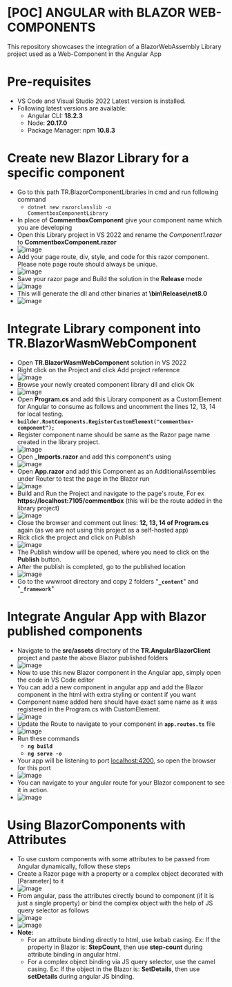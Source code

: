 # [POC] ANGULAR with BLAZOR WEB-COMPONENTS
This repository showcases the integration of a BlazorWebAssembly Library project used as a Web-Component in the Angular App

# Pre-requisites
* VS Code and Visual Studio 2022 Latest version is installed.
* Following latest versions are available:
  * Angular CLI: **18.2.3**
  * Node: **20.17.0**
  * Package Manager: npm **10.8.3**

# Create new Blazor Library for a specific component
* Go to this path TR.BlazorComponentLibraries in cmd and run following command
  * <code>dotnet new razorclasslib -o CommentboxComponentLibrary</code>
* In place of **CommentboxComponent** give your component name which you are developing
* Open this Library project in VS 2022 and rename the _Component1.razor_ to **CommentboxComponent.razor**
* ![image](https://github.com/user-attachments/assets/16c26046-de63-478e-8706-ef496b614df1)
* Add your page route, div, style, and code for this razor component. Please note page route should always be unique.
* ![image](https://github.com/user-attachments/assets/a9c998c7-62bd-4cac-b8fd-231e38a705e0)
* Save your razor page and Build the solution in the **Release** mode
* ![image](https://github.com/user-attachments/assets/82d5f71a-24cb-4b27-b64b-90b3b72c852a)
* This will generate the dll and other binaries at **\bin\Release\net8.0**
* ![image](https://github.com/user-attachments/assets/484677d0-f1c6-43d5-8a1c-8f61f40816be)

# Integrate Library component into TR.BlazorWasmWebComponent
* Open **TR.BlazorWasmWebComponent** solution in VS 2022
* Right click on the Project and click Add project reference
* ![image](https://github.com/user-attachments/assets/3d2efa22-47ca-4aea-940e-bb3d885ef630)
* Browse your newly created component library dll and click Ok
* ![image](https://github.com/user-attachments/assets/ee1481d3-7477-43a8-9b88-29d4c2b61123)
* Open **Program.cs** and add this Library component as a CustomElement for Angular to consume as follows and uncomment the lines 12, 13, 14 for local testing.
* <code>**builder.RootComponents.RegisterCustomElement<CommentboxComponent>("commentbox-component");**</code>
* Register component name should be same as the Razor page name created in the library project.
* ![image](https://github.com/user-attachments/assets/6789bac4-26bc-4728-9796-218dd6a58217)
* Open **_Imports.razor** and add this component's using
* ![image](https://github.com/user-attachments/assets/4ec8a265-cf85-420b-a053-7f099c407cdf)
* Open **App.razor** and add this Component as an AdditionalAssemblies under Router to test the page in the Blazor run
* ![image](https://github.com/user-attachments/assets/82634dd1-bb45-4c9b-87d4-b8ca68a1e779)
* Build and Run the Project and navigate to the page's route, For ex **https://localhost:7105/commentbox** (this will be the route added in the library project)
* ![image](https://github.com/user-attachments/assets/705024c8-ea96-4fe7-a07f-2b2c277a383b)
* Close the browser and comment out lines: **12, 13, 14 of Program.cs** again (as we are not using this project as a self-hosted app)
* Rick click the project and click on Publish
* ![image](https://github.com/user-attachments/assets/5cea82ae-2376-40f4-89de-e6bb472586c7)
* The Publish window will be opened, where you need to click on the **Publish** button.
* After the publish is completed, go to the published location
* ![image](https://github.com/user-attachments/assets/55f4b75b-051d-45ec-a336-f9aef987547e)
* Go to the wwwroot directory and copy 2 folders "**<code>_content</code>**" and "**<code>_framework</code>**"

# Integrate Angular App with Blazor published components
* Navigate to the **src/assets** directory of the **TR.AngularBlazorClient** project and paste the above Blazor published folders
* ![image](https://github.com/user-attachments/assets/ac5544fa-ca64-4860-a770-cab51906addd)
* Now to use this new Blazor component in the Angular app, simply open the code in VS Code editor
* You can add a new component in angular app and add the Blazor component in the html with extra styling or content if you want
* Component name added here should have exact same name as it was registered in the Program.cs with CustomElement.
* ![image](https://github.com/user-attachments/assets/2ff9c0c7-b60b-48cc-8194-c5d852f4b70b)
* Update the Route to navigate to your component in <code>**app.routes.ts**</code> file
* ![image](https://github.com/user-attachments/assets/39aa6b66-af1d-4f2c-8d60-f630c99230bd)
* Run these commands
  * **<code>ng build</code>**
  * **<code>ng serve -o</code>**
* Your app will be listening to port [localhost:4200](http://localhost:4200/), so open the browser for this port
* ![image](https://github.com/user-attachments/assets/3d124759-943b-4706-82e8-a544c03515a2)
* You can navigate to your angular route for your Blazor component to see it in action.
* ![image](https://github.com/user-attachments/assets/68d77b1d-1bfe-4696-8dc0-c822516057d2)

# Using BlazorComponents with Attributes
* To use custom components with some attributes to be passed from Angular dynamically, follow these steps
* Create a Razor page with a property or a complex object decorated with [Parameter] to it
* ![image](https://github.com/user-attachments/assets/9a944e97-504a-495e-be0c-2f3d6b5e5c6f)
* From angular, pass the attributes cirectly bound to component (if it is just a single property) or bind the complex object with the help of JS query selector as follows
* ![image](https://github.com/user-attachments/assets/c0920dee-76e5-47d6-8480-9afb2d7ddb6f)
* ![image](https://github.com/user-attachments/assets/ca8d5647-1668-48f3-8287-7dfc3b845fec)
* **Note:**
  * For an attribute binding directly to html, use kebab casing. Ex: If the property in Blazor is: **StepCount**, then use **step-count** during attribute binding in angular html.
  * For a complex object binding via JS query selector, use the camel casing. Ex: If the object in the Blazor is: **SetDetails**, then use **setDetails** during angular JS binding.



